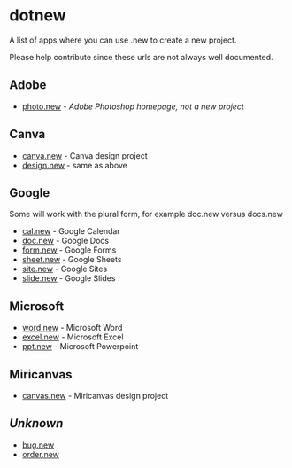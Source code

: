 # dotnew

A list of apps where you can use .new to create a new project.

Please help contribute since these urls are not always well documented.

## Adobe

- [photo.new](https://photo.new) - _Adobe Photoshop homepage, not a new project_

## Canva

- [canva.new](https://canva.new) - Canva design project
- [design.new](https://design.new) - same as above

## Google

Some will work with the plural form, for example doc.new versus docs.new

- [cal.new](https://cal.new) - Google Calendar
- [doc.new](https://doc.new) - Google Docs
- [form.new](https://form.new) - Google Forms
- [sheet.new](https://sheet.new) - Google Sheets
- [site.new](https://site.new) - Google Sites
- [slide.new](https://slide.new) - Google Slides

## Microsoft

- [word.new](https://word.new) - Microsoft Word
- [excel.new](https://excel.new) - Microsoft Excel
- [ppt.new](https://ppt.new) - Microsoft Powerpoint

## Miricanvas

- [canvas.new](https://canvas.new) - Miricanvas design project

## _Unknown_

- [bug.new](https://bug.new)
- [order.new](https://order.new)

